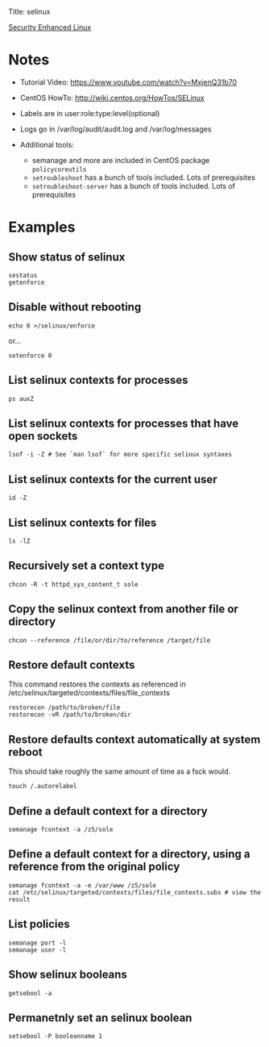 Title: selinux

[Security Enhanced Linux](http://en.wikipedia.org/wiki/Security-Enhanced_Linux)

# Notes

- Tutorial Video: <https://www.youtube.com/watch?v=MxjenQ31b70>
- CentOS HowTo: <http://wiki.centos.org/HowTos/SELinux>
- Labels are in user:role:type:level(optional)
- Logs go in /var/log/audit/audit.log and /var/log/messages
- Additional tools:

  - semanage and more are included in CentOS package `policycoreutils`
  - `setroubleshoot` has a bunch of tools included. Lots of prerequisites
  - `setroubleshoot-server` has a bunch of tools included. Lots of prerequisites

# Examples

## Show status of selinux

```
sestatus
getenforce
```

## Disable without rebooting

```
echo 0 >/selinux/enforce
```

or...

```
setenforce 0
```

## List selinux contexts for processes

```
ps auxZ
```

## List selinux contexts for processes that have open sockets

```
lsof -i -Z # See `man lsof` for more specific selinux syntaxes
```

## List selinux contexts for the current user

```
id -Z
```

## List selinux contexts for files

```
ls -lZ
```

## Recursively set a context type

```
chcon -R -t httpd_sys_content_t sole
```

## Copy the selinux context from another file or directory

```
chcon --reference /file/or/dir/to/reference /target/file
```

## Restore default contexts

This command restores the contexts as referenced in /etc/selinux/targeted/contexts/files/file_contexts

```
restorecon /path/to/broken/file
restorecon -vR /path/to/broken/dir
```

## Restore defaults context automatically at system reboot

This should take roughly the same amount of time as a fsck would.

```
touch /.autorelabel
```

## Define a default context for a directory

```
semanage fcontext -a /z5/sole
```

## Define a default context for a directory, using a reference from the original policy

```
semanage fcontext -a -e /var/www /z5/sole
cat /etc/selinux/targeted/contexts/files/file_contexts.subs # view the result
```

## List policies

```
semanage port -l
semanage user -l
```

## Show selinux booleans

```
getsebool -a
```

## Permanetnly set an selinux boolean

```
setsebool -P booleanname 1
```
